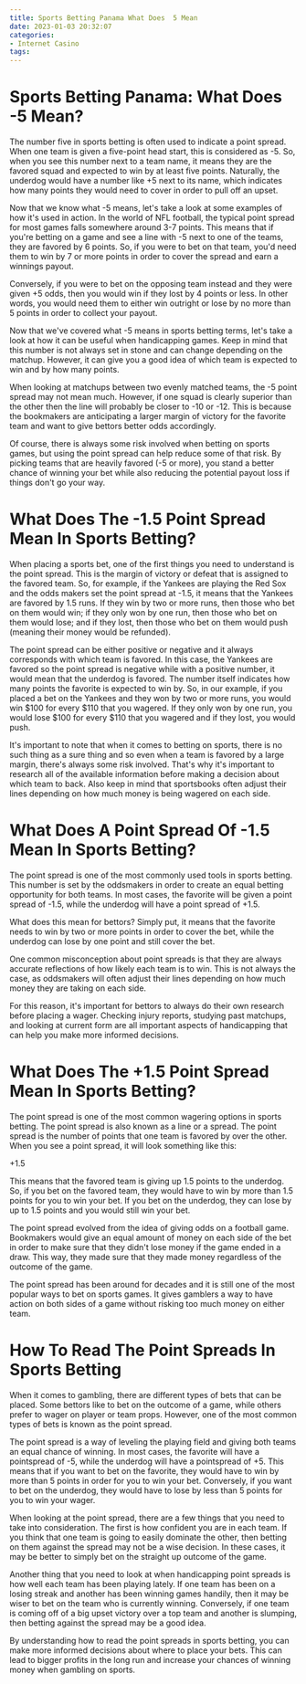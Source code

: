 ```yaml
---
title: Sports Betting Panama What Does  5 Mean
date: 2023-01-03 20:32:07
categories:
- Internet Casino
tags:
---
```



# Sports Betting Panama: What Does -5 Mean?

The number five in sports betting is often used to indicate a point spread. When one team is given a five-point head start, this is considered as -5. So, when you see this number next to a team name, it means they are the favored squad and expected to win by at least five points. Naturally, the underdog would have a number like +5 next to its name, which indicates how many points they would need to cover in order to pull off an upset.

Now that we know what -5 means, let's take a look at some examples of how it's used in action. In the world of NFL football, the typical point spread for most games falls somewhere around 3-7 points. This means that if you're betting on a game and see a line with -5 next to one of the teams, they are favored by 6 points. So, if you were to bet on that team, you'd need them to win by 7 or more points in order to cover the spread and earn a winnings payout.

Conversely, if you were to bet on the opposing team instead and they were given +5 odds, then you would win if they lost by 4 points or less. In other words, you would need them to either win outright or lose by no more than 5 points in order to collect your payout.

Now that we've covered what -5 means in sports betting terms, let's take a look at how it can be useful when handicapping games. Keep in mind that this number is not always set in stone and can change depending on the matchup. However, it can give you a good idea of which team is expected to win and by how many points.

When looking at matchups between two evenly matched teams, the -5 point spread may not mean much. However, if one squad is clearly superior than the other then the line will probably be closer to -10 or -12. This is because the bookmakers are anticipating a larger margin of victory for the favorite team and want to give bettors better odds accordingly.

Of course, there is always some risk involved when betting on sports games, but using the point spread can help reduce some of that risk. By picking teams that are heavily favored (-5 or more), you stand a better chance of winning your bet while also reducing the potential payout loss if things don't go your way.

# What Does The -1.5 Point Spread Mean In Sports Betting?

When placing a sports bet, one of the first things you need to understand is the point spread. This is the margin of victory or defeat that is assigned to the favored team. So, for example, if the Yankees are playing the Red Sox and the odds makers set the point spread at -1.5, it means that the Yankees are favored by 1.5 runs. If they win by two or more runs, then those who bet on them would win; if they only won by one run, then those who bet on them would lose; and if they lost, then those who bet on them would push (meaning their money would be refunded).

The point spread can be either positive or negative and it always corresponds with which team is favored. In this case, the Yankees are favored so the point spread is negative while with a positive number, it would mean that the underdog is favored. The number itself indicates how many points the favorite is expected to win by. So, in our example, if you placed a bet on the Yankees and they won by two or more runs, you would win $100 for every $110 that you wagered. If they only won by one run, you would lose $100 for every $110 that you wagered and if they lost, you would push.

It's important to note that when it comes to betting on sports, there is no such thing as a sure thing and so even when a team is favored by a large margin, there's always some risk involved. That's why it's important to research all of the available information before making a decision about which team to back. Also keep in mind that sportsbooks often adjust their lines depending on how much money is being wagered on each side.

# What Does A Point Spread Of -1.5 Mean In Sports Betting?

The point spread is one of the most commonly used tools in sports betting. This number is set by the oddsmakers in order to create an equal betting opportunity for both teams. In most cases, the favorite will be given a point spread of -1.5, while the underdog will have a point spread of +1.5.

What does this mean for bettors? Simply put, it means that the favorite needs to win by two or more points in order to cover the bet, while the underdog can lose by one point and still cover the bet.

One common misconception about point spreads is that they are always accurate reflections of how likely each team is to win. This is not always the case, as oddsmakers will often adjust their lines depending on how much money they are taking on each side.

For this reason, it's important for bettors to always do their own research before placing a wager. Checking injury reports, studying past matchups, and looking at current form are all important aspects of handicapping that can help you make more informed decisions.

# What Does The +1.5 Point Spread Mean In Sports Betting?

The point spread is one of the most common wagering options in sports betting. The point spread is also known as a line or a spread. The point spread is the number of points that one team is favored by over the other. When you see a point spread, it will look something like this:

+1.5

This means that the favored team is giving up 1.5 points to the underdog. So, if you bet on the favored team, they would have to win by more than 1.5 points for you to win your bet. If you bet on the underdog, they can lose by up to 1.5 points and you would still win your bet.

The point spread evolved from the idea of giving odds on a football game. Bookmakers would give an equal amount of money on each side of the bet in order to make sure that they didn't lose money if the game ended in a draw. This way, they made sure that they made money regardless of the outcome of the game.

The point spread has been around for decades and it is still one of the most popular ways to bet on sports games. It gives gamblers a way to have action on both sides of a game without risking too much money on either team.

# How To Read The Point Spreads In Sports Betting

When it comes to gambling, there are different types of bets that can be placed. Some bettors like to bet on the outcome of a game, while others prefer to wager on player or team props. However, one of the most common types of bets is known as the point spread.

The point spread is a way of leveling the playing field and giving both teams an equal chance of winning. In most cases, the favorite will have a pointspread of -5, while the underdog will have a pointspread of +5. This means that if you want to bet on the favorite, they would have to win by more than 5 points in order for you to win your bet. Conversely, if you want to bet on the underdog, they would have to lose by less than 5 points for you to win your wager.

When looking at the point spread, there are a few things that you need to take into consideration. The first is how confident you are in each team. If you think that one team is going to easily dominate the other, then betting on them against the spread may not be a wise decision. In these cases, it may be better to simply bet on the straight up outcome of the game.

Another thing that you need to look at when handicapping point spreads is how well each team has been playing lately. If one team has been on a losing streak and another has been winning games handily, then it may be wiser to bet on the team who is currently winning. Conversely, if one team is coming off of a big upset victory over a top team and another is slumping, then betting against the spread may be a good idea.

By understanding how to read the point spreads in sports betting, you can make more informed decisions about where to place your bets. This can lead to bigger profits in the long run and increase your chances of winning money when gambling on sports.